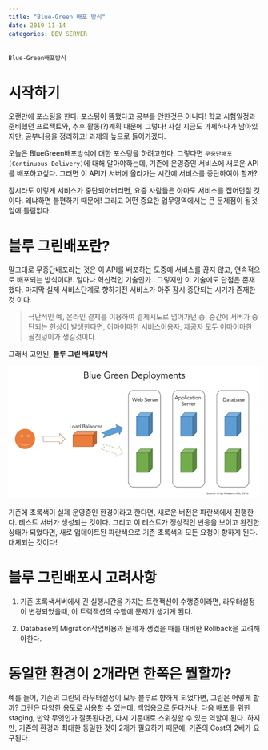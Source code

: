 ```yaml
---
title: "Blue-Green 배포 방식"
date: 2019-11-14
categories: DEV SERVER
---
```


`Blue-Green배포방식`

시작하기
===

오랜만에 포스팅을 한다. 포스팅이 뜸했다고 공부를 안한것은 아니다! 학교 시험일정과 준비했던 프로젝트와, 추후 활동(?)계획 때문에 그렇다! 사실 지금도 과제하나가 남아있지만, 공부내용을 정리하고! 과제의 늪으로 들어가겠다.


오늘은 BlueGreen배포방식에 대한 포스팅을 하려고한다. 그렇다면 `무중단배포(Continuous Delivery)`에 대해 알아야하는데, 기존에 운영중인 서비스에 새로운 API를 배포하고싶다. 그러면 이 API가 서버에 올라가는 시간에 서비스를 중단하여야 할까?


잠시라도 이렇게 서비스가 중단되어버리면, 요즘 사람들은 아마도 서비스를 집어던질 것이다. 왜냐하면 불편하기 때문에! 그리고 어떤 중요한 업무영역에서는 큰 문제점이 될것임에 틀림없다.


블루 그린배포란?
===

말그대로 무중단배포라는 것은 이 API를 배포하는 도중에 서비스를 끊지 않고, 연속적으로 배포되는 방식이다!. 얼마나 혁신적인 기술인가.. 그렇지만 이 기술에도 단점은 존재했다. 마지막 실제 서비스단계로 향하기전 서비스가 아주 잠시 중단되는 시기가 존재한 것 이다.

 > 극단적인 예, 온라인 결제를 이용하여 결제시도로 넘어가던 중, 중간에 서버가  중단되는 현상이 발생한다면, 어마어마한 서비스이용자, 제공자 모두 어마어마한 골칫덩이가 생길것이다.
 

 그래서 고안된, **블루 그린 배포방식** 


 ![bluegreen](/asset/bluegreen.png)


 기존에 초록색이 실제 운영중인 환경이라고 한다면, 새로운 버전은 파란색에서 진행한다. 테스트 서버가 생성되는 것이다. 그리고 이 테스트가 정상적인 반응을 보이고 완전한 상태가 되었다면, 새로 업데이트된 파란색으로 기존 초록색의 모든 요청이 향하게 된다. 대체되는 것이다!

블루 그린배포시 고려사항
===
1.  기존 초록색서버에서 긴 실행시간을 가지는 트랜잭션이 수행중이라면, 라우터설정이 변경되었을때, 이 트랙잭션의 수행에 문제가 생기게 된다.

2. Database의 Migration작업비용과 문제가 생겼을 때를 대비한 Rollback을 고려해야한다.


동일한 환경이 2개라면 한쪽은 뭘할까?
===
예를 들어, 기존의 그린의 라우터설정이 모두 블루로 향하게 되었다면, 그린은 어떻게 할까? 그린은 다양한 용도로 사용할 수 있는데, 백업용으로 둔다거나, 다음 배포를 위한 staging, 만약 무엇인가 잘못된다면, 다시 기존대로 스위칭할 수 있는 역할이 된다. 하지만, 기존의 환경과 최대한 동일한 것이 2개가 필요하기 때문에, 기존의 Cost의 2배가 요구된다.


[jekyll-docs]: https://jekyllrb.com/docs/home
[jekyll-gh]:   https://github.com/jekyll/jekyll
[jekyll-talk]: https://talk.jekyllrb.com/